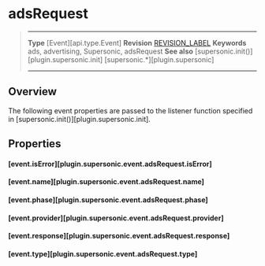 # adsRequest

> --------------------- ------------------------------------------------------------------------------------------
> __Type__              [Event][api.type.Event]
> __Revision__          [REVISION_LABEL](REVISION_URL)
> __Keywords__          ads, advertising, Supersonic, adsRequest
> __See also__			[supersonic.init()][plugin.supersonic.init]
>						[supersonic.*][plugin.supersonic]
> --------------------- ------------------------------------------------------------------------------------------

## Overview

The following event properties are passed to the listener function specified in [supersonic.init()][plugin.supersonic.init].


## Properties

#### [event.isError][plugin.supersonic.event.adsRequest.isError]

#### [event.name][plugin.supersonic.event.adsRequest.name]

#### [event.phase][plugin.supersonic.event.adsRequest.phase]

#### [event.provider][plugin.supersonic.event.adsRequest.provider]

#### [event.response][plugin.supersonic.event.adsRequest.response]

#### [event.type][plugin.supersonic.event.adsRequest.type]
